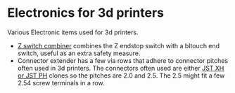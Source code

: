 # Electronics for 3d printers
Various Electronic items used for 3d printers.
* [Z switch combiner](https://github.com/Squantor/various_3d_printer/tree/master/electronics/generic_z_switch_combiner/README.md) combines the Z endstop switch with a bltouch end switch, useful as an extra safety measure.
* Connector extender has a few via rows that adhere to connector pitches often used in 3d printers. The connectors often used are either [JST XH or JST PH](https://en.wikipedia.org/wiki/JST_connector) clones so the pitches are 2.0 and 2.5. The 2.5 might fit a few 2.54 screw terminals in a row.
